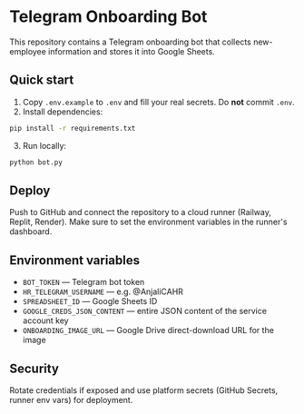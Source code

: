 # Telegram Onboarding Bot

This repository contains a Telegram onboarding bot that collects new-employee information and stores it into Google Sheets.

## Quick start

1. Copy `.env.example` to `.env` and fill your real secrets. Do **not** commit `.env`.
2. Install dependencies:

```bash
pip install -r requirements.txt
```

3. Run locally:

```bash
python bot.py
```

## Deploy

Push to GitHub and connect the repository to a cloud runner (Railway, Replit, Render). Make sure to set the environment variables in the runner's dashboard.

## Environment variables

- `BOT_TOKEN` — Telegram bot token
- `HR_TELEGRAM_USERNAME` — e.g. @AnjaliCAHR
- `SPREADSHEET_ID` — Google Sheets ID
- `GOOGLE_CREDS_JSON_CONTENT` — entire JSON content of the service account key
- `ONBOARDING_IMAGE_URL` — Google Drive direct-download URL for the image

## Security

Rotate credentials if exposed and use platform secrets (GitHub Secrets, runner env vars) for deployment.
